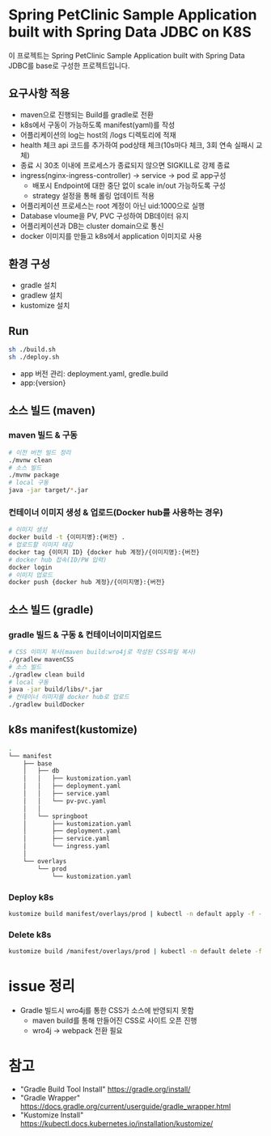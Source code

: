 # Spring PetClinic Sample Application built with Spring Data JDBC on K8S

이 프로젝트는 Spring PetClinic Sample Application built with Spring Data JDBC를 base로 구성한 프로젝트입니다.

## 요구사항 적용
- maven으로 진행되는 Build를 gradle로 전환
- k8s에서 구동이 가능하도록 manifest(yaml)를 작성
- 어플리케이션의 log는 host의 /logs 디렉토리에 적재
- health 체크 api 코드를 추가하여 pod상태 체크(10s마다 체크, 3회 연속 실패시 교체)
- 종료 시 30초 이내에 프로세스가 종료되지 않으면 SIGKILL로 강제 종료
- ingress(nginx-ingress-controller) -> service -> pod 로 app구성
    - 배포시 Endpoint에 대한 중단 없이 scale in/out 가능하도록 구성
    - strategy 설정을 통해 롤링 업데이트 적용
- 어플리케이션 프로세스는 root 계정이 아닌 uid:1000으로 실행
- Database vloume을 PV, PVC 구성하여 DB데이터 유지
- 어플리케이션과 DB는 cluster domain으로 통신
- docker 이미지를 만들고 k8s에서 application 이미지로 사용

## 환경 구성
- gradle 설치
- gradlew 설치
- kustomize 설치

## Run
```bash
sh ./build.sh
sh ./deploy.sh
```
- app 버전 관리: deployment.yaml, gredle.build
- app:{version}

## 소스 빌드 (maven)
### maven 빌드 & 구동
```bash
# 이전 버전 빌드 정리
./mvnw clean
# 소스 빌드
./mvnw package
# local 구동
java -jar target/*.jar
```
### 컨테이너 이미지 생성 & 업로드(Docker hub를 사용하는 경우)
```bash
# 이미지 생성
docker build -t {이미지명}:{버전} .
# 업로드할 이미지 태깅
docker tag {이미지 ID} {docker hub 계정}/{이미지명}:{버전}
# docker hub 접속(ID/PW 입력)
docker login
# 이미지 업로드
docker push {docker hub 계정}/{이미지명}:{버전}
```

## 소스 빌드 (gradle)
### gradle 빌드 & 구동 & 컨테이너이미지업로드
```bash
# CSS 이미지 복사(maven build:wro4j로 작성된 CSS파일 복사)
./gradlew mavenCSS
# 소스 빌드
./gradlew clean build
# local 구동
java -jar build/libs/*.jar
# 컨테이너 이미지를 docker hub로 업로드
./gradlew buildDocker
```

## k8s manifest(kustomize)
```bash
.
└── manifest
    ├── base
    │   ├── db
    │   │   ├── kustomization.yaml
    │   │   ├── deployment.yaml
    │   │   ├── service.yaml
    │   │   └── pv-pvc.yaml
    │   │ 
    │   └── springboot
    │       ├── kustomization.yaml
    │       ├── deployment.yaml
    │       ├── service.yaml
    │       └── ingress.yaml
    │ 
    └── overlays
        └── prod
            └── kustomization.yaml
```
### Deploy k8s
```bash
kustomize build manifest/overlays/prod | kubectl -n default apply -f -
```

### Delete k8s
```bash
kustomize build /manifest/overlays/prod | kubectl -n default delete -f -
```

# issue 정리
- Gradle 빌드시 wro4j를 통한 CSS가 소스에 반영되지 못함
    - maven build를 통해 만들어진 CSS로 사이트 오픈 진행
    - wro4j -> webpack 전환 필요

# 참고
- "Gradle Build Tool Install" https://gradle.org/install/
- "Gradle Wrapper" https://docs.gradle.org/current/userguide/gradle_wrapper.html
- "Kustomize Install" https://kubectl.docs.kubernetes.io/installation/kustomize/
